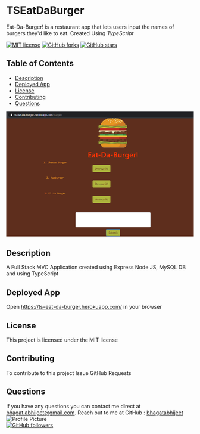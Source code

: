 # TSEatDaBurger
Eat-Da-Burger! is a restaurant app that lets users input the names of burgers they'd like to eat. Created Using *TypeScript*


 [![MIT license](https://img.shields.io/badge/license-MIT-blue.svg)](https://github.com/bhagatabhijeet/TSEatDaBurger)
 [![GitHub forks](https://img.shields.io/github/forks/bhagatabhijeet/TSEatDaBurger)](https://github.com/bhagatabhijeet/TSEatDaBurger/network)
 [![GitHub stars](https://img.shields.io/github/stars/bhagatabhijeet/TSEatDaBurger)](https://github.com/bhagatabhijeet/TSEatDaBurger/stargazers)
 
 
 ## Table of Contents
- [Description](#description)
- [Deployed App](#Deployed-App)
- [License](#license)
- [Contributing](#contributing)
- [Questions](#questions)

![Eat Da Burger](https://github.com/bhagatabhijeet/TSEatDaBurger/raw/main/ReadMeAssets/eatdaburger.png)
## Description
A Full Stack MVC Application created using Express Node JS, MySQL DB and using TypeScript 
  
## Deployed App
Open https://ts-eat-da-burger.herokuapp.com/ in your browser

## License
This project is licensed under the MIT license

## Contributing
To contribute to this project Issue GitHub Requests

## Questions

If you have any questions you can contact me direct at <bhagat.abhijeet@gmail.com>.
    Reach out to me at GitHub : [bhagatabhijeet](https://github.com/bhagatabhijeet)
    <br/>![Profile Picture](https://avatars1.githubusercontent.com/u/7333004?v=4)<br/>
  [![GitHub followers](https://img.shields.io/github/followers/bhagatabhijeet.svg?style=social&label=Follow)](https://github.com/bhagatabhijeet)
